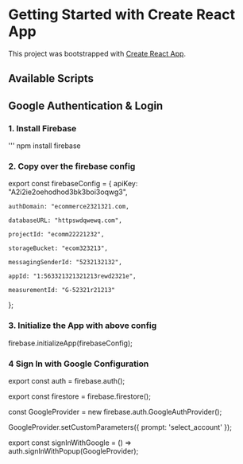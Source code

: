 # Getting Started with Create React App

This project was bootstrapped with [Create React App](https://github.com/facebook/create-react-app).

## Available Scripts

## Google Authentication & Login
### 1. Install Firebase
''' npm install firebase

### 2. Copy over the firebase config
export const firebaseConfig = {
    apiKey: "A2i2ie2oehodhod3bk3boi3oqwg3",

    authDomain: "ecommerce2321321.com,

    databaseURL: "httpswdqwewq.com",

    projectId: "ecomm22221232",

    storageBucket: "ecom323213",

    messagingSenderId: "5232132132",

    appId: "1:563321321321213rewd2321e",

    measurementId: "G-52321r21213"

  };

### 3. Initialize the App with above config
firebase.initializeApp(firebaseConfig);

### 4 Sign In with Google Configuration
export const auth = firebase.auth();

export const firestore = firebase.firestore();


const GoogleProvider = new firebase.auth.GoogleAuthProvider();

GoogleProvider.setCustomParameters({ prompt: 'select_account' });

export const signInWithGoogle = () => auth.signInWithPopup(GoogleProvider);


